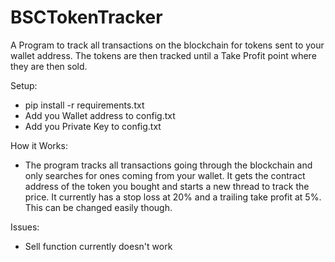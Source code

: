 # BSCTokenTracker
A Program to track all transactions on the blockchain for tokens sent to your wallet address. The tokens are then tracked until a Take Profit point where they are then sold.

Setup:
- pip install -r requirements.txt
- Add you Wallet address to config.txt
- Add you Private Key to config.txt

How it Works:
- The program tracks all transactions going through the blockchain and only searches for ones coming from your wallet. It gets the contract address of the token you bought and starts a new thread to track the price. It currently has a stop loss at 20% and a trailing take profit at 5%. This can be changed easily though.

Issues:
- Sell function currently doesn't work
